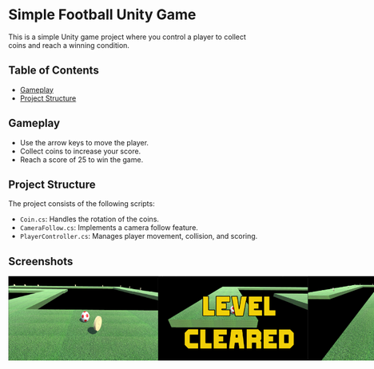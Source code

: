 # Simple Football Unity Game

This is a simple Unity game project where you control a player to collect coins and reach a winning condition.

## Table of Contents
- [Gameplay](#gameplay)
- [Project Structure](#project-structure)


## Gameplay

- Use the arrow keys to move the player.
- Collect coins to increase your score.
- Reach a score of 25 to win the game.

## Project Structure

The project consists of the following scripts:

- `Coin.cs`: Handles the rotation of the coins.
- `CameraFollow.cs`: Implements a camera follow feature.
- `PlayerController.cs`: Manages player movement, collision, and scoring.

## Screenshots
<div style="display: flex; justify-content: space-between;">
<img src = "Images/SimpleFootball2.png" width = "300"/>
<img src = "Images/SimpleFootball3.png" width = "300"/>
<img src = "Images/SimpleFootball4.png" width = "300"/>
![Gameplay Screenshot](Images/SimpleFootball2.png)
![Gameplay ](Images/SimpleFootball4.png)
![Score Screen Screenshot](Images/SimpleFootball3.png)
</div>
